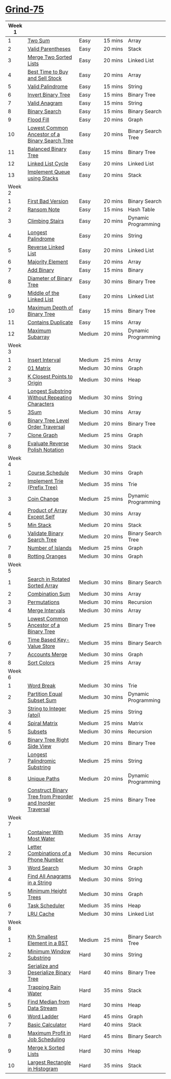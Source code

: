 # [Grind-75](https://www.techinterviewhandbook.org/grind75#)

| Week 1 |  |  |  |  |
|---|---------|------------|------|-------|
|1 | [Two Sum](https://leetcode.com/problems/two-sum) | Easy | 15 mins | Array |
|2 | [Valid Parentheses](https://leetcode.com/problems/valid-parentheses) | Easy | 20 mins | Stack |
|3 | [Merge Two Sorted Lists](https://leetcode.com/problems/merge-two-sorted-lists) | Easy | 20 mins | Linked List
|4 | [Best Time to Buy and Sell Stock](https://leetcode.com/problems/best-time-to-buy-and-sell-stock) | Easy | 20 mins | Array
|5 | [Valid Palindrome](https://leetcode.com/problems/valid-palindrome) | Easy | 15 mins | String
|6 | [Invert Binary Tree](https://leetcode.com/problems/invert-binary-tree) | Easy | 15 mins | Binary Tree
|7 | [Valid Anagram](https://leetcode.com/problems/valid-anagram) | Easy | 15 mins | String
|8 | [Binary Search](https://leetcode.com/problems/binary-search) | Easy | 15 mins | Binary Search
|9 | [Flood Fill](https://leetcode.com/problems/flood-fill) | Easy | 20 mins | Graph
|10 | [Lowest Common Ancestor of a Binary Search Tree](https://leetcode.com/problems/lowest-common-ancestor-of-a-binary-search-tree) | Easy | 20 mins | Binary Search Tree
|11 | [Balanced Binary Tree](https://leetcode.com/problems/balanced-binary-tree) | Easy | 15 mins | Binary Tree
|12 | [Linked List Cycle](https://leetcode.com/problems/linked-list-cycle) | Easy | 20 mins | Linked List
|13 | [Implement Queue using Stacks](https://leetcode.com/problems/implement-queue-using-stacks) | Easy | 20 mins | Stack
| Week 2 |  |  |  |  |
|1 | [First Bad Version](https://leetcode.com/problems/first-bad-version) | Easy | 20 mins | Binary Search
|2 | [Ransom Note](https://leetcode.com/problems/ransom-note) | Easy | 15 mins | Hash Table
|3 | [Climbing Stairs](https://leetcode.com/problems/climbing-stairs) | Easy | 20 mins | Dynamic Programming
|4 | [Longest Palindrome](https://leetcode.com/problems/longest-palindrome) | Easy | 20 mins | String
|5 | [Reverse Linked List](https://leetcode.com/problems/reverse-linked-list) | Easy | 20 mins | Linked List
|6 | [Majority Element](https://leetcode.com/problems/majority-element) | Easy | 20 mins | Array
|7 | [Add Binary](https://leetcode.com/problems/add-binary) | Easy | 15 mins | Binary
|8 | [Diameter of Binary Tree](https://leetcode.com/problems/diameter-of-binary-tree) | Easy | 30 mins | Binary Tree
|9 | [Middle of the Linked List](https://leetcode.com/problems/middle-of-the-linked-list) | Easy | 20 mins | Linked List
|10 | [Maximum Depth of Binary Tree](https://leetcode.com/problems/maximum-depth-of-binary-tree) | Easy | 15 mins | Binary Tree
|11 | [Contains Duplicate](https://leetcode.com/problems/contains-duplicate) | Easy | 15 mins | Array
|12 | [Maximum Subarray](https://leetcode.com/problems/maximum-subarray) | Medium | 20 mins | Dynamic Programming
| Week 3 |  |  |  |  |
|1 | [Insert Interval](https://leetcode.com/problems/insert-interval) | Medium | 25 mins | Array
|2 | [01 Matrix](https://leetcode.com/problems/01-matrix) | Medium | 30 mins | Graph
|3 | [K Closest Points to Origin](https://leetcode.com/problems/k-closest-points-to-origin) | Medium | 30 mins | Heap
|4 | [Longest Substring Without Repeating Characters](https://leetcode.com/problems/longest-substring-without-repeating-characters) | Medium | 30 mins | String
|5 | [3Sum](https://leetcode.com/problems/3sum) | Medium | 30 mins | Array
|6 | [Binary Tree Level Order Traversal](https://leetcode.com/problems/binary-tree-level-order-traversal) | Medium | 20 mins | Binary Tree
|7 | [Clone Graph](https://leetcode.com/problems/clone-graph) | Medium | 25 mins | Graph
|8 | [Evaluate Reverse Polish Notation](https://leetcode.com/problems/evaluate-reverse-polish-notation) | Medium | 30 mins | Stack
| Week 4 |  |  |  |  |
|1 | [Course Schedule](https://leetcode.com/problems/course-schedule) | Medium | 30 mins | Graph
|2 | [Implement Trie (Prefix Tree)](https://leetcode.com/problems/implement-trie-prefix-tree) | Medium | 35 mins | Trie
|3 | [Coin Change](https://leetcode.com/problems/coin-change) | Medium | 25 mins | Dynamic Programming
|4 | [Product of Array Except Self](https://leetcode.com/problems/product-of-array-except-self) | Medium | 30 mins | Array
|5 | [Min Stack](https://leetcode.com/problems/min-stack) | Medium | 20 mins | Stack
|6 | [Validate Binary Search Tree](https://leetcode.com/problems/validate-binary-search-tree) | Medium | 20 mins | Binary Search Tree
|7 | [Number of Islands](https://leetcode.com/problems/number-of-islands) | Medium | 25 mins | Graph
|8 | [Rotting Oranges](https://leetcode.com/problems/rotting-oranges) | Medium | 30 mins | Graph
| Week 5 |  |  |  |  |
|1 | [Search in Rotated Sorted Array](https://leetcode.com/problems/search-in-rotated-sorted-array) | Medium | 30 mins | Binary Search
|2 | [Combination Sum](https://leetcode.com/problems/combination-sum) | Medium | 30 mins | Array
|3 | [Permutations](https://leetcode.com/problems/permutations) | Medium | 30 mins | Recursion
|4 | [Merge Intervals](https://leetcode.com/problems/merge-intervals) | Medium | 30 mins | Array
|5 | [Lowest Common Ancestor of a Binary Tree](https://leetcode.com/problems/lowest-common-ancestor-of-a-binary-tree) | Medium | 25 mins | Binary Tree
|6 | [Time Based Key-Value Store](https://leetcode.com/problems/time-based-key-value-store) | Medium | 35 mins | Binary Search
|7 | [Accounts Merge](https://leetcode.com/problems/accounts-merge) | Medium | 30 mins | Graph
|8 | [Sort Colors](https://leetcode.com/problems/sort-colors) | Medium | 25 mins | Array
| Week 6 |  |  |  |  |
|1 | [Word Break](https://leetcode.com/problems/word-break) | Medium | 30 mins | Trie
|2 | [Partition Equal Subset Sum](https://leetcode.com/problems/partition-equal-subset-sum) | Medium | 30 mins | Dynamic Programming
|3 | [String to Integer (atoi)](https://leetcode.com/problems/string-to-integer-atoi) | Medium | 25 mins | String
|4 | [Spiral Matrix](https://leetcode.com/problems/spiral-matrix) | Medium | 25 mins | Matrix
|5 | [Subsets](https://leetcode.com/problems/subsets) | Medium | 30 mins | Recursion
|6 | [Binary Tree Right Side View](https://leetcode.com/problems/binary-tree-right-side-view) | Medium | 20 mins | Binary Tree
|7 | [Longest Palindromic Substring](https://leetcode.com/problems/longest-palindromic-substring) | Medium | 25 mins | String
|8 | [Unique Paths](https://leetcode.com/problems/unique-paths) | Medium | 20 mins | Dynamic Programming
|9 | [Construct Binary Tree from Preorder and Inorder Traversal](https://leetcode.com/problems/construct-binary-tree-from-preorder-and-inorder-traversal) | Medium | 25 mins | Binary Tree
| Week 7 |  |  |  |  |
|1 | [Container With Most Water](https://leetcode.com/problems/container-with-most-water) | Medium | 35 mins | Array
|2 | [Letter Combinations of a Phone Number](https://leetcode.com/problems/letter-combinations-of-a-phone-number) | Medium | 30 mins | Recursion
|3 | [Word Search](https://leetcode.com/problems/word-search) | Medium | 30 mins | Graph
|4 | [Find All Anagrams in a String](https://leetcode.com/problems/find-all-anagrams-in-a-string) | Medium | 30 mins | String
|5 | [Minimum Height Trees](https://leetcode.com/problems/minimum-height-trees) | Medium | 30 mins | Graph
|6 | [Task Scheduler](https://leetcode.com/problems/task-scheduler) | Medium | 35 mins | Heap
|7 | [LRU Cache](https://leetcode.com/problems/lru-cache) | Medium | 30 mins | Linked List
| Week 8 |  |  |  |  |
|1 | [Kth Smallest Element in a BST](https://leetcode.com/problems/kth-smallest-element-in-a-bst) | Medium | 25 mins | Binary Search Tree
|2 | [Minimum Window Substring](https://leetcode.com/problems/minimum-window-substring) | Hard | 30 mins | String
|3 | [Serialize and Deserialize Binary Tree](https://leetcode.com/problems/serialize-and-deserialize-binary-tree) | Hard | 40 mins | Binary Tree
|4 | [Trapping Rain Water](https://leetcode.com/problems/trapping-rain-water) | Hard | 35 mins | Stack
|5 | [Find Median from Data Stream](https://leetcode.com/problems/find-median-from-data-stream) | Hard | 30 mins | Heap
|6 | [Word Ladder](https://leetcode.com/problems/word-ladder) | Hard | 45 mins | Graph
|7 | [Basic Calculator](https://leetcode.com/problems/basic-calculator) | Hard | 40 mins | Stack
|8 | [Maximum Profit in Job Scheduling](https://leetcode.com/problems/maximum-profit-in-job-scheduling) | Hard | 45 mins | Binary Search
|9 | [Merge k Sorted Lists](https://leetcode.com/problems/merge-k-sorted-lists) | Hard | 30 mins | Heap
|10 | [Largest Rectangle in Histogram](https://leetcode.com/problems/largest-rectangle-in-histogram) | Hard | 35 mins | Stack
